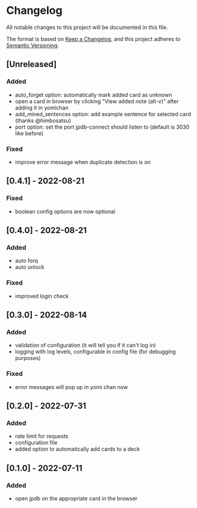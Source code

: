 # Changelog
All notable changes to this project will be documented in this file.

The format is based on [Keep a Changelog](https://keepachangelog.com/en/1.0.0/),
and this project adheres to [Semantic Versioning](https://semver.org/spec/v2.0.0.html).

## [Unreleased]
### Added
- auto_forget option: automatically mark added card as unknown
- open a card in browser by clicking "View added note (alt-v)" after adding it in yomichan
- add_mined_sentences option: add example sentence for selected card (thanks @himbosatsu)
- port option: set the port jpdb-connect should listen to (default is 3030 like before)
### Fixed
- improve error message when duplicate detection is on


## [0.4.1] - 2022-08-21
### Fixed
- boolean config options are now optional

## [0.4.0] - 2022-08-21
### Added
- auto forq
- auto unlock
### Fixed
- improved login check

## [0.3.0] - 2022-08-14
### Added
- validation of configuration (it will tell you if it can't log in)
- logging with log levels, configurable in config file (for debugging purposes)

### Fixed
- error messages will pop up in yomi chan now 

## [0.2.0] - 2022-07-31
### Added
- rate limit for requests
- configuration file
- added option to automatically add cards to a deck

## [0.1.0] - 2022-07-11
### Added
- open jpdb on the appropriate card in the browser
